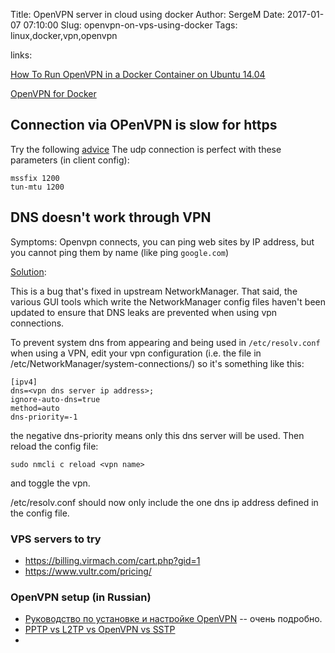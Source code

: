 Title: OpenVPN server in cloud using docker
Author: SergeM
Date: 2017-01-07 07:10:00
Slug: openvpn-on-vps-using-docker
Tags: linux,docker,vpn,openvpn


links:

[How To Run OpenVPN in a Docker Container on Ubuntu 14.04 ](https://www.digitalocean.com/community/tutorials/how-to-run-openvpn-in-a-docker-container-on-ubuntu-14-04)

[OpenVPN for Docker](https://github.com/kylemanna/docker-openvpn)


## Connection via OPenVPN is slow for https
Try the following [advice](https://forums.openvpn.net/viewtopic.php?t=21857)
The udp connection is perfect with these parameters (in client config):
```
mssfix 1200
tun-mtu 1200
```

## DNS doesn't work through VPN
Symptoms: Openvpn connects, you can ping web sites by IP address, but you cannot ping them by name (like ping `google.com`)

[Solution](https://bugs.launchpad.net/ubuntu/+source/openvpn/+bug/1211110):

This is a bug that's fixed in upstream NetworkManager. That said, the various GUI tools which write the NetworkManager config files haven't been updated to ensure that DNS leaks are prevented when using vpn connections.

To prevent system dns from appearing and being used in `/etc/resolv.conf` when using a VPN, edit your vpn configuration (i.e. the file in /etc/NetworkManager/system-connections/<vpn name>) so it's something like this:

```
[ipv4]
dns=<vpn dns server ip address>;
ignore-auto-dns=true
method=auto
dns-priority=-1
```

the negative dns-priority means only this dns server will be used.
Then reload the config file:
```
sudo nmcli c reload <vpn name>
```

and toggle the vpn.

/etc/resolv.conf should now only include the one dns ip address defined in the config file.



### VPS servers to try
* https://billing.virmach.com/cart.php?gid=1
* https://www.vultr.com/pricing/


### OpenVPN setup (in Russian)
* [Руководство по установке и настройке OpenVPN](https://habrahabr.ru/post/233971/) -- очень подробно.
* [PPTP vs L2TP vs OpenVPN vs SSTP](https://habrahabr.ru/post/191874/)
* 


